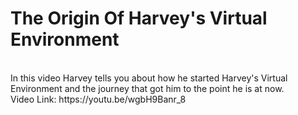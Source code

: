 # The Origin Of Harvey's Virtual Environment
<br>
In this video Harvey tells you about how he started Harvey's Virtual Environment and the journey that got him to the point he is at now. <br>
Video Link: https://youtu.be/wgbH9Banr_8 <br>